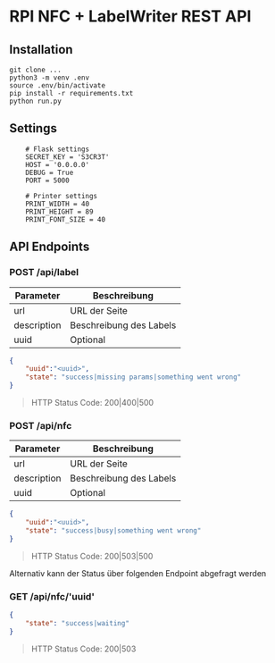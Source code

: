 # RPI NFC + LabelWriter REST API

## Installation

```
git clone ...
python3 -m venv .env
source .env/bin/activate
pip install -r requirements.txt
python run.py
```

## Settings

```
    # Flask settings
    SECRET_KEY = 'S3CR3T'
    HOST = '0.0.0.0'
    DEBUG = True
    PORT = 5000

    # Printer settings
    PRINT_WIDTH = 40
    PRINT_HEIGHT = 89
    PRINT_FONT_SIZE = 40
```

## API Endpoints

### POST /api/label

| Parameter    | Beschreibung
| ------------ | ------------
| url          | URL der Seite 
| description  | Beschreibung des Labels
| uuid         | Optional

```json
{
    "uuid":"<uuid>",
    "state": "success|missing params|something went wrong"
}
```
> HTTP Status Code: 200|400|500

### POST /api/nfc

| Parameter    | Beschreibung
| ------------ | ------------
| url          | URL der Seite 
| description  | Beschreibung des Labels
| uuid         | Optional

```json
{
    "uuid":"<uuid>",
    "state": "success|busy|something went wrong"
}
```
> HTTP Status Code: 200|503|500


Alternativ kann der Status über folgenden Endpoint abgefragt werden

### GET /api/nfc/'uuid'

```json
{
    "state": "success|waiting"
}
```
> HTTP Status Code: 200|503